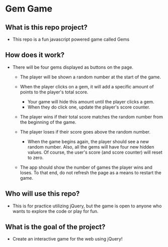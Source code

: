 # Gem Game

## What is this repo project?

* This repo is a fun javascript powered game called Gems

## How does it work?

* There will be four gems displayed as buttons on the page.

   * The player will be shown a random number at the start of the game.

   * When the player clicks on a gem, it will add a specific amount of points to the player's total score. 

     * Your game will hide this amount until the player clicks a gem.
     * When they do click one, update the player's score counter.

   * The player wins if their total score matches the random number from the beginning of the game.

   * The player loses if their score goes above the random number.

     * When the game begins again, the player should see a new random number. Also, all the gems will have four new hidden values. Of course, the user's score (and score counter) will reset to zero.

   * The app should show the number of games the player wins and loses. To that end, do not refresh the page as a means to restart the game.

## Who will use this repo?

* This is for practice utilizing jQuery, but the game is open to anyone who wants to explore the code or play for fun.

## What is the goal of the project?

* Create an interactive game for the web using jQuery!
 
